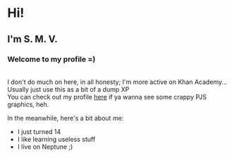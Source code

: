 <h1>Hi!</h1>
<h2>I'm S. M. V.</h2>
<h3>Welcome to my profile =)</h3>
<p><br>I don't do much on here, in all honesty; I'm more active on Khan Academy...<br>Usually just use this as a bit of a dump XP<br>You can check out my profile <a target="_blank" href="https://www.khanacademy.org/profile/kaid_266891459920003908397632/projects">here</a> if ya wanna see some crappy PJS graphics, heh.</p>

In the meanwhile, here's a bit about me:
- I just turned 14
- I like learning useless stuff
- I live on Neptune ;)
